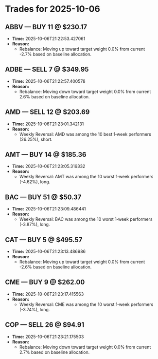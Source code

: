 # Trades for 2025-10-06

## ABBV — BUY 11 @ $230.17
- **Time:** 2025-10-06T21:22:53.427061
- **Reason:**
  - Rebalance: Moving up toward target weight 0.0% from current -2.7% based on baseline allocation.

## ADBE — SELL 7 @ $349.95
- **Time:** 2025-10-06T21:22:57.400578
- **Reason:**
  - Rebalance: Moving down toward target weight 0.0% from current 2.6% based on baseline allocation.

## AMD — SELL 12 @ $203.69
- **Time:** 2025-10-06T21:23:01.342131
- **Reason:**
  - Weekly Reversal: AMD was among the 10 best 1‑week performers (26.25%), short.

## AMT — BUY 14 @ $185.36
- **Time:** 2025-10-06T21:23:05.316332
- **Reason:**
  - Weekly Reversal: AMT was among the 10 worst 1‑week performers (-4.62%), long.

## BAC — BUY 51 @ $50.37
- **Time:** 2025-10-06T21:23:09.486441
- **Reason:**
  - Weekly Reversal: BAC was among the 10 worst 1‑week performers (-3.87%), long.

## CAT — BUY 5 @ $495.57
- **Time:** 2025-10-06T21:23:13.486986
- **Reason:**
  - Rebalance: Moving up toward target weight 0.0% from current -2.6% based on baseline allocation.

## CME — BUY 9 @ $262.00
- **Time:** 2025-10-06T21:23:17.415563
- **Reason:**
  - Weekly Reversal: CME was among the 10 worst 1‑week performers (-3.74%), long.

## COP — SELL 26 @ $94.91
- **Time:** 2025-10-06T21:23:21.175503
- **Reason:**
  - Rebalance: Moving down toward target weight 0.0% from current 2.7% based on baseline allocation.

